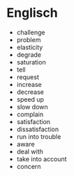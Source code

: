 # Englisch

* challenge
* problem
* elasticity
* degrade
* saturation
* tell
* request
* increase
* decrease
* speed up
* slow down
* complain
* satisfaction
* dissatisfaction
* run into trouble
* aware
* deal with
* take into account
* concern